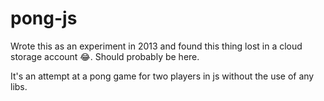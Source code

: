 # pong-js
Wrote this as an experiment in 2013 and found this thing lost in a cloud storage account 😂. Should probably be here.

It's an attempt at a pong game for two players in js without the use of any libs.
